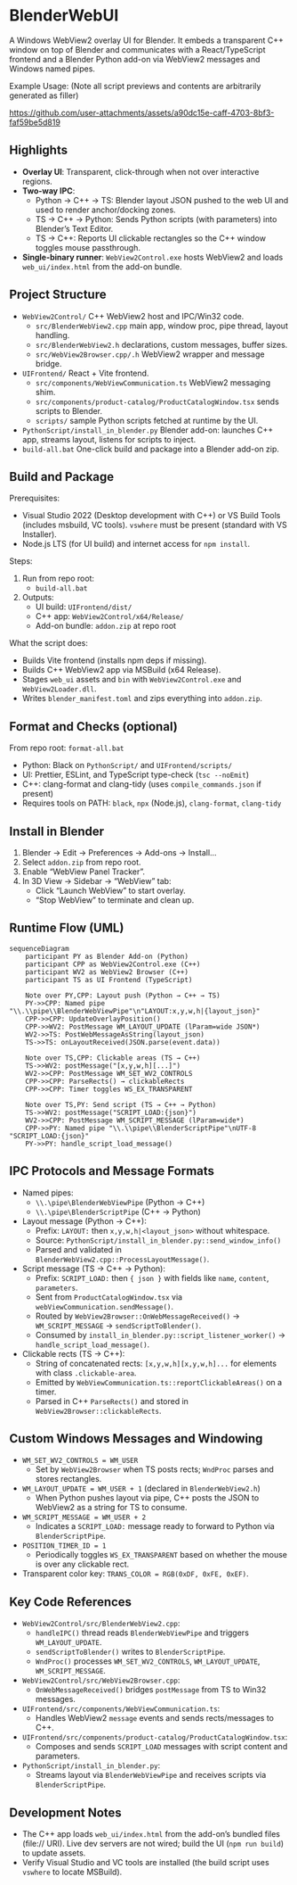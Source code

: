 # BlenderWebUI

A Windows WebView2 overlay UI for Blender. It embeds a transparent C++ window on top of Blender and communicates with a React/TypeScript frontend and a Blender Python add-on via WebView2 messages and Windows named pipes.

Example Usage:
(Note all script previews and contents are arbitrarily generated as filler)

https://github.com/user-attachments/assets/a90dc15e-caff-4703-8bf3-faf59be5d819



## Highlights
- **Overlay UI**: Transparent, click-through when not over interactive regions.
- **Two-way IPC**:
  - Python → C++ → TS: Blender layout JSON pushed to the web UI and used to render anchor/docking zones.
  - TS → C++ → Python: Sends Python scripts (with parameters) into Blender’s Text Editor.
  - TS → C++: Reports UI clickable rectangles so the C++ window toggles mouse passthrough.
- **Single-binary runner**: `WebView2Control.exe` hosts WebView2 and loads `web_ui/index.html` from the add-on bundle.


## Project Structure
- `WebView2Control/` C++ WebView2 host and IPC/Win32 code.
  - `src/BlenderWebView2.cpp` main app, window proc, pipe thread, layout handling.
  - `src/BlenderWebView2.h` declarations, custom messages, buffer sizes.
  - `src/WebView2Browser.cpp/.h` WebView2 wrapper and message bridge.
- `UIFrontend/` React + Vite frontend.
  - `src/components/WebViewCommunication.ts` WebView2 messaging shim.
  - `src/components/product-catalog/ProductCatalogWindow.tsx` sends scripts to Blender.
  - `scripts/` sample Python scripts fetched at runtime by the UI.
- `PythonScript/install_in_blender.py` Blender add-on: launches C++ app, streams layout, listens for scripts to inject.
- `build-all.bat` One-click build and package into a Blender add-on zip.


## Build and Package
Prerequisites:
- Visual Studio 2022 (Desktop development with C++) or VS Build Tools (includes msbuild, VC tools). `vswhere` must be present (standard with VS Installer).
- Node.js LTS (for UI build) and internet access for `npm install`.

Steps:
1. Run from repo root:
   - `build-all.bat`
2. Outputs:
   - UI build: `UIFrontend/dist/`
   - C++ app: `WebView2Control/x64/Release/`
   - Add-on bundle: `addon.zip` at repo root

What the script does:
- Builds Vite frontend (installs npm deps if missing).
- Builds C++ WebView2 app via MSBuild (x64 Release).
- Stages `web_ui` assets and `bin` with `WebView2Control.exe` and `WebView2Loader.dll`.
- Writes `blender_manifest.toml` and zips everything into `addon.zip`.


## Format and Checks (optional)
From repo root: `format-all.bat`
- Python: Black on `PythonScript/` and `UIFrontend/scripts/`
- UI: Prettier, ESLint, and TypeScript type-check (`tsc --noEmit`)
- C++: clang-format and clang-tidy (uses `compile_commands.json` if present)
- Requires tools on PATH: `black`, `npx` (Node.js), `clang-format`, `clang-tidy`


## Install in Blender
1. Blender → Edit → Preferences → Add-ons → Install…
2. Select `addon.zip` from repo root.
3. Enable “WebView Panel Tracker”.
4. In 3D View → Sidebar → “WebView” tab:
   - Click “Launch WebView” to start overlay.
   - “Stop WebView” to terminate and clean up.


## Runtime Flow (UML)
```mermaid
sequenceDiagram
    participant PY as Blender Add-on (Python)
    participant CPP as WebView2Control.exe (C++)
    participant WV2 as WebView2 Browser (C++)
    participant TS as UI Frontend (TypeScript)

    Note over PY,CPP: Layout push (Python → C++ → TS)
    PY->>CPP: Named pipe "\\.\\pipe\\BlenderWebViewPipe"\n"LAYOUT:x,y,w,h|{layout_json}"
    CPP->>CPP: UpdateOverlayPosition()
    CPP->>WV2: PostMessage WM_LAYOUT_UPDATE (lParam=wide JSON*)
    WV2->>TS: PostWebMessageAsString(layout_json)
    TS->>TS: onLayoutReceived(JSON.parse(event.data))

    Note over TS,CPP: Clickable areas (TS → C++)
    TS->>WV2: postMessage("[x,y,w,h][...]")
    WV2->>CPP: PostMessage WM_SET_WV2_CONTROLS
    CPP->>CPP: ParseRects() → clickableRects
    CPP->>CPP: Timer toggles WS_EX_TRANSPARENT

    Note over TS,PY: Send script (TS → C++ → Python)
    TS->>WV2: postMessage("SCRIPT_LOAD:{json}")
    WV2->>CPP: PostMessage WM_SCRIPT_MESSAGE (lParam=wide*)
    CPP->>PY: Named pipe "\\.\\pipe\\BlenderScriptPipe"\nUTF-8 "SCRIPT_LOAD:{json}"
    PY->>PY: handle_script_load_message()
```


## IPC Protocols and Message Formats
- Named pipes:
  - `\\.\pipe\BlenderWebViewPipe` (Python → C++)
  - `\\.\pipe\BlenderScriptPipe` (C++ → Python)
- Layout message (Python → C++):
  - Prefix: `LAYOUT:` then `x,y,w,h|<layout_json>` without whitespace.
  - Source: `PythonScript/install_in_blender.py::send_window_info()`
  - Parsed and validated in `BlenderWebView2.cpp::ProcessLayoutMessage()`.
- Script message (TS → C++ → Python):
  - Prefix: `SCRIPT_LOAD:` then `{ json }` with fields like `name`, `content`, `parameters`.
  - Sent from `ProductCatalogWindow.tsx` via `webViewCommunication.sendMessage()`.
  - Routed by `WebView2Browser::OnWebMessageReceived()` → `WM_SCRIPT_MESSAGE` → `sendScriptToBlender()`.
  - Consumed by `install_in_blender.py::script_listener_worker()` → `handle_script_load_message()`.
- Clickable rects (TS → C++):
  - String of concatenated rects: `[x,y,w,h][x,y,w,h]...` for elements with class `.clickable-area`.
  - Emitted by `WebViewCommunication.ts::reportClickableAreas()` on a timer.
  - Parsed in C++ `ParseRects()` and stored in `WebView2Browser::clickableRects`.


## Custom Windows Messages and Windowing
- `WM_SET_WV2_CONTROLS = WM_USER`
  - Set by `WebView2Browser` when TS posts rects; `WndProc` parses and stores rectangles.
- `WM_LAYOUT_UPDATE = WM_USER + 1` (declared in `BlenderWebView2.h`)
  - When Python pushes layout via pipe, C++ posts the JSON to WebView2 as a string for TS to consume.
- `WM_SCRIPT_MESSAGE = WM_USER + 2`
  - Indicates a `SCRIPT_LOAD:` message ready to forward to Python via `BlenderScriptPipe`.
- `POSITION_TIMER_ID = 1`
  - Periodically toggles `WS_EX_TRANSPARENT` based on whether the mouse is over any clickable rect.
- Transparent color key: `TRANS_COLOR = RGB(0xDF, 0xFE, 0xEF)`.


## Key Code References
- `WebView2Control/src/BlenderWebView2.cpp`:
  - `handleIPC()` thread reads `BlenderWebViewPipe` and triggers `WM_LAYOUT_UPDATE`.
  - `sendScriptToBlender()` writes to `BlenderScriptPipe`.
  - `WndProc()` processes `WM_SET_WV2_CONTROLS`, `WM_LAYOUT_UPDATE`, `WM_SCRIPT_MESSAGE`.
- `WebView2Control/src/WebView2Browser.cpp`:
  - `OnWebMessageReceived()` bridges `postMessage` from TS to Win32 messages.
- `UIFrontend/src/components/WebViewCommunication.ts`:
  - Handles WebView2 `message` events and sends rects/messages to C++.
- `UIFrontend/src/components/product-catalog/ProductCatalogWindow.tsx`:
  - Composes and sends `SCRIPT_LOAD` messages with script content and parameters.
- `PythonScript/install_in_blender.py`:
  - Streams layout via `BlenderWebViewPipe` and receives scripts via `BlenderScriptPipe`.


## Development Notes
- The C++ app loads `web_ui/index.html` from the add-on’s bundled files (file:// URI). Live dev servers are not wired; build the UI (`npm run build`) to update assets.
- Verify Visual Studio and VC tools are installed (the build script uses `vswhere` to locate MSBuild).
